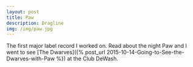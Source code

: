```yaml
---
layout: post
title: Paw 
description: Dragline
img: /img/paw.jpg
---
```

The first major label record I worked on. Read about the night Paw and I went to see [The Dwarves]({% post_url 2015-10-14-Going-to-See-the-Dwarves-with-Paw %}) at the Club DeWash.